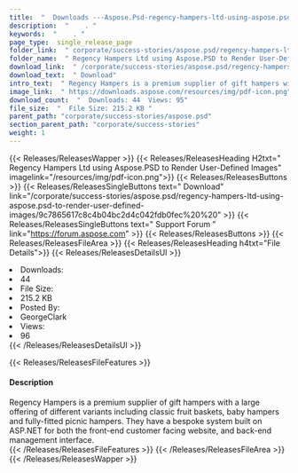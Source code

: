 ```yaml
---
title:  "  Downloads ---Aspose.Psd-regency-hampers-ltd-using-aspose.psd-to-render-user-defined-images . " 
description:  "    . " 
keywords:  "    . " 
page_type:  single_release_page
folder_link:  " corporate/success-stories/aspose.psd/regency-hampers-ltd-using-aspose.psd-to-render-user-defined-images/"
folder_name:  " Regency Hampers Ltd using Aspose.PSD to Render User-Defined Images"
download_link:  " /corporate/success-stories/aspose.psd/regency-hampers-ltd-using-aspose.psd-to-render-user-defined-images/9c7865617c8c4b04bc2d4c042fdb0fec"
download_text:  " Download"
intro_text:  " Regency Hampers is a premium supplier of gift hampers with a large offering of d..."
image_link:  " https://downloads.aspose.com/resources/img/pdf-icon.png"
download_count:  "  Downloads: 44  Views: 95"
file_size:  "  File Size: 215.2 KB "
parent_path: "corporate/success-stories/aspose.psd"
section_parent_path: "corporate/success-stories"
weight: 1 
---
```


{{< Releases/ReleasesWapper >}}
  {{< Releases/ReleasesHeading H2txt=" Regency Hampers Ltd using Aspose.PSD to Render User-Defined Images" imagelink="/resources/img/pdf-icon.png">}}
  {{< Releases/ReleasesButtons >}}
    {{< Releases/ReleasesSingleButtons text=" Download" link="/corporate/success-stories/aspose.psd/regency-hampers-ltd-using-aspose.psd-to-render-user-defined-images/9c7865617c8c4b04bc2d4c042fdb0fec%20%20" >}}
    {{< Releases/ReleasesSingleButtons text=" Support Forum " link="https://forum.aspose.com" >}}
  {{< Releases/ReleasesButtons >}}
  {{< Releases/ReleasesFileArea >}}
    {{< Releases/ReleasesHeading h4txt="File Details">}}
    {{< Releases/ReleasesDetailsUl >}}
             <li>Downloads:</li><li>44</li><li>File Size:</li><li>215.2 KB</li><li>Posted By:</li><li>GeorgeClark</li><li>Views:</li><li>96</li>
    {{< /Releases/ReleasesDetailsUl >}}

  {{< Releases/ReleasesFileFeatures >}}
      <h4>Description</h4><div class="HTMLDescription">Regency Hampers is a premium supplier of gift hampers with a large offering of different variants including classic fruit baskets, baby hampers and fully-fitted picnic hampers. They have a bespoke system built on ASP.NET for both the front-end customer facing website, and back-end management interface.</div>
  {{< /Releases/ReleasesFileFeatures >}}
 {{< /Releases/ReleasesFileArea >}}
{{< /Releases/ReleasesWapper >}}


